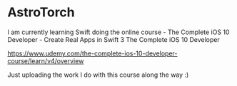 # AstroTorch

I am currently learning Swift doing the online course - The Complete iOS 10 Developer - Create Real Apps in Swift 3
The Complete iOS 10 Developer 

https://www.udemy.com/the-complete-ios-10-developer-course/learn/v4/overview

Just uploading the work I do with this course along the way :)

